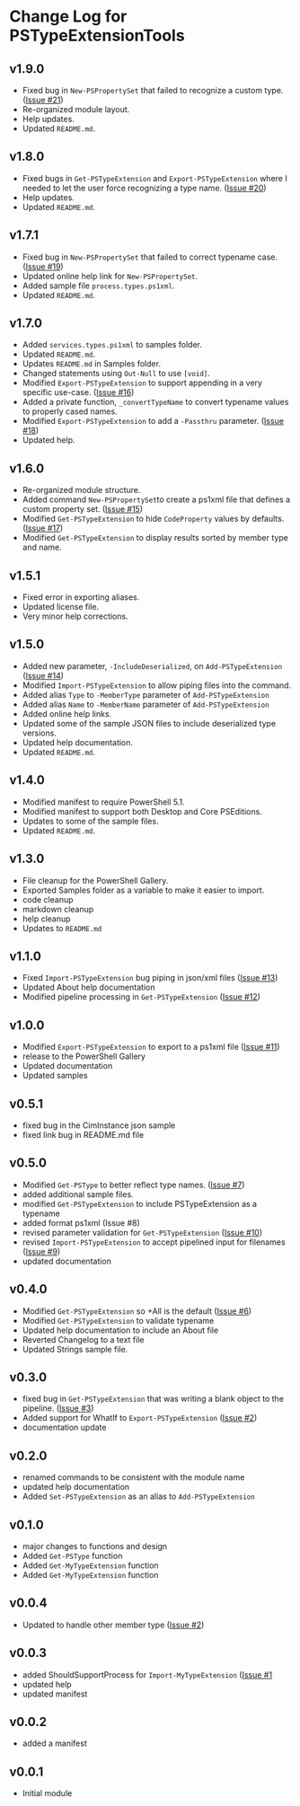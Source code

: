 # Change Log for PSTypeExtensionTools

## v1.9.0

+ Fixed bug in `New-PSPropertySet` that failed to recognize a custom type. ([Issue #21](https://github.com/jdhitsolutions/PSTypeExtensionTools/issues/21))
+ Re-organized module layout.
+ Help updates.
+ Updated `README.md`.

## v1.8.0

+ Fixed bugs in `Get-PSTypeExtension` and `Export-PSTypeExtension` where I needed to let the user force recognizing a type name. ([Issue #20](https://github.com/jdhitsolutions/PSTypeExtensionTools/issues/20))
+ Help updates.
+ Updated `README.md`.

## v1.7.1

+ Fixed bug in `New-PSPropertySet` that failed to correct typename case. ([Issue #19](https://github.com/jdhitsolutions/PSTypeExtensionTools/issues/19))
+ Updated online help link for `New-PSPropertySet`.
+ Added sample file `process.types.ps1xml`.
+ Updated `README.md`.

## v1.7.0

+ Added `services.types.ps1xml` to samples folder.
+ Updated `README.md`.
+ Updates `README.md` in Samples folder.
+ Changed statements using `Out-Null` to use `[void]`.
+ Modified `Export-PSTypeExtension` to support appending in a very specific use-case. ([Issue #16](https://github.com/jdhitsolutions/PSTypeExtensionTools/issues/16))
+ Added a private function, `_convertTypeName` to convert typename values to properly cased names.
+ Modified `Export-PSTypeExtension` to add a `-Passthru` parameter. ([Issue #18](https://github.com/jdhitsolutions/PSTypeExtensionTools/issues/18))
+ Updated help.

## v1.6.0

+ Re-organized module structure.
+ Added command `New-PSPropertySet`to create a ps1xml file that defines a custom property set. ([Issue #15](https://github.com/jdhitsolutions/PSTypeExtensionTools/issues/15))
+ Modified `Get-PSTypeExtension` to hide `CodeProperty` values by defaults. ([Issue #17](https://github.com/jdhitsolutions/PSTypeExtensionTools/issues/1))
+ Modified `Get-PSTypeExtension` to display results sorted by member type and name.

## v1.5.1

+ Fixed error in exporting aliases.
+ Updated license file.
+ Very minor help corrections.

## v1.5.0

+ Added new parameter, `-IncludeDeserialized`, on `Add-PSTypeExtension` ([Issue #14](https://github.com/jdhitsolutions/PSTypeExtensionTools/issues/14))
+ Modified `Import-PSTypeExtension` to allow piping files into the command.
+ Added alias `Type` to `-MemberType` parameter of `Add-PSTypeExtension`
+ Added alias `Name` to `-MemberName` parameter of `Add-PSTypeExtension`
+ Added online help links.
+ Updated some of the sample JSON files to include deserialized type versions.
+ Updated help documentation.
+ Updated `README.md`.

## v1.4.0

+ Modified manifest to require PowerShell 5.1.
+ Modified manifest to support both Desktop and Core PSEditions.
+ Updates to some of the sample files.
+ Updated `README.md`.

## v1.3.0

+ File cleanup for the PowerShell Gallery.
+ Exported Samples folder as a variable to make it easier to import.
+ code cleanup
+ markdown cleanup
+ help cleanup
+ Updates to `README.md`

## v1.1.0

+ Fixed `Import-PSTypeExtension` bug piping in json/xml files ([Issue #13](https://github.com/jdhitsolutions/PSTypeExtensionTools/issues/13))
+ Updated About help documentation
+ Modified pipeline processing in `Get-PSTypeExtension` ([Issue #12](https://github.com/jdhitsolutions/PSTypeExtensionTools/issues/12))

## v1.0.0

+ Modified `Export-PSTypeExtension` to export to a ps1xml file ([Issue #11](https://github.com/jdhitsolutions/PSTypeExtensionTools/issues/11))
+ release to the PowerShell Gallery
+ Updated documentation
+ Updated samples

## v0.5.1

+ fixed bug in the CimInstance json sample
+ fixed link bug in README.md file

## v0.5.0

+ Modified `Get-PSType` to better reflect type names. ([Issue #7](https://github.com/jdhitsolutions/PSTypeExtensionTools/issues/7))
+ added additional sample files.
+ modified `Get-PSTypeExtension` to include PSTypeExtension as a typename
+ added format ps1xml (Issue #8)
+ revised parameter validation for `Get-PSTypeExtension` ([Issue #10](https://github.com/jdhitsolutions/PSTypeExtensionTools/issues/10))
+ revised `Import-PSTypeExtension` to accept pipelined input for filenames ([Issue #9](https://github.com/jdhitsolutions/PSTypeExtensionTools/issues/9))
+ updated documentation

## v0.4.0

+ Modified `Get-PSTypeExtension` so +All is the default ([Issue #6](https://github.com/jdhitsolutions/PSTypeExtensionTools/issues/6))
+ Modified `Get-PSTypeExtension` to validate typename
+ Updated help documentation to include an About file
+ Reverted Changelog to a text file
+ Updated Strings sample file.

## v0.3.0

+ fixed bug in `Get-PSTypeExtension` that was writing a blank object to the pipeline. ([Issue #3](https://github.com/jdhitsolutions/PSTypeExtensionTools/issues/3))
+ Added support for WhatIf to `Export-PSTypeExtension` ([Issue #2](https://github.com/jdhitsolutions/PSTypeExtensionTools/issues/2))
+ documentation update

## v0.2.0

+ renamed commands to be consistent with the module name
+ updated help documentation
+ Added `Set-PSTypeExtension` as an alias to `Add-PSTypeExtension`

## v0.1.0

+ major changes to functions and design
+ Added `Get-PSType` function
+ Added `Get-MyTypeExtension` function
+ Added `Get-MyTypeExtension` function

## v0.0.4

+ Updated to handle other member type ([Issue #2](https://github.com/jdhitsolutions/PSTypeExtensionTools/issues/2))

## v0.0.3

+ added ShouldSupportProcess for `Import-MyTypeExtension` ([Issue #1](https://github.com/jdhitsolutions/PSTypeExtensionTools/issues/1)
+ updated help
+ updated manifest

## v0.0.2

+ added a manifest

## v0.0.1

+ Initial module
